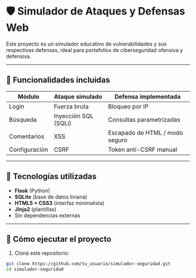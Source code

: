 # 🛡️ Simulador de Ataques y Defensas Web

Este proyecto es un simulador educativo de vulnerabilidades y sus respectivas defensas, ideal para portafolios de ciberseguridad ofensiva y defensiva.

---

## 🎯 Funcionalidades incluidas

| Módulo        | Ataque simulado     | Defensa implementada             |
|---------------|----------------------|----------------------------------|
| Login         | Fuerza bruta         | Bloqueo por IP                   |
| Búsqueda      | Inyección SQL (SQLi) | Consultas parametrizadas         |
| Comentarios   | XSS                  | Escapado de HTML / modo seguro   |
| Configuración | CSRF                 | Token anti-CSRF manual           |

---

## 🚀 Tecnologías utilizadas

- **Flask** (Python)
- **SQLite** (base de datos liviana)
- **HTML5 + CSS3** (interfaz minimalista)
- **Jinja2** (plantillas)
- Sin dependencias externas

---

## 🧪 Cómo ejecutar el proyecto

1. Cloná este repositorio:

```bash
git clone https://github.com/tu_usuario/simulador-seguridad.git
cd simulador-seguridad

